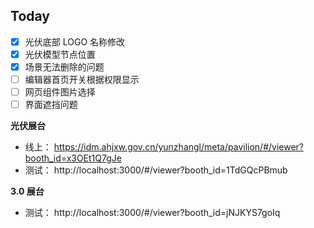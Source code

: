 ## Today

- [x] 光伏底部 LOGO 名称修改
- [x] 光伏模型节点位置
- [x] 场景无法删除的问题
- [ ] 编辑器首页开关根据权限显示
- [ ] 网页组件图片选择
- [ ] 界面遮挡问题

**光伏展台**

- 线上： https://idm.ahjxw.gov.cn/yunzhangl/meta/pavilion/#/viewer?booth_id=x3OEt1Q7gJe
- 测试： http://localhost:3000/#/viewer?booth_id=1TdGQcPBmub

**3.0 展台**

- 测试： http://localhost:3000/#/viewer?booth_id=jNJKYS7goIq